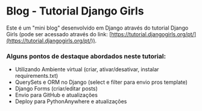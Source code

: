 # Blog - Tutorial Django Girls

Este é um "mini blog" desenvolvido em Django através do tutorial Django Girls (pode ser acessado através do link: [https://tutorial.djangogirls.org/pt/](https://tutorial.djangogirls.org/pt/)).

### Alguns pontos de destaque abordados neste tutorial:
- Utilizando Ambiente virtual (criar, ativar/desativar, instalar requirements.txt)
- QuerySets e ORM no Django (select e filter para envio pros template)
- Django Forms (criar/editar posts)
- Envio para GitHub e atualizações
- Deploy para PythonAnywhere e atualizações
